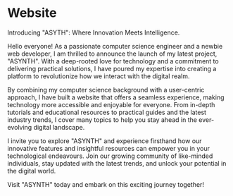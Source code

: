 # Website
Introducing "ASYTH": Where Innovation Meets Intelligence.

Hello everyone! As a passionate computer science engineer and a newbie web developer, I am thrilled to announce the launch of my latest project, "ASYNTH". With a deep-rooted love for technology and a commitment to delivering practical solutions, I have poured my expertise into creating a platform to revolutionize how we interact with the digital realm.

By combining my computer science background with a user-centric approach, I have built a website that offers a seamless experience, making technology more accessible and enjoyable for everyone. From in-depth tutorials and educational resources to practical guides and the latest industry trends, I cover many topics to help you stay ahead in the ever-evolving digital landscape.

I invite you to explore "ASYNTH" and experience firsthand how our innovative features and insightful resources can empower you in your technological endeavours. Join our growing community of like-minded individuals, stay updated with the latest trends, and unlock your potential in the digital world.

Visit "ASYNTH" today and embark on this exciting journey together!

